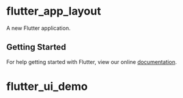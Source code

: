 # flutter_app_layout

A new Flutter application.

## Getting Started

For help getting started with Flutter, view our online
[documentation](https://flutter.io/).
# flutter_ui_demo
